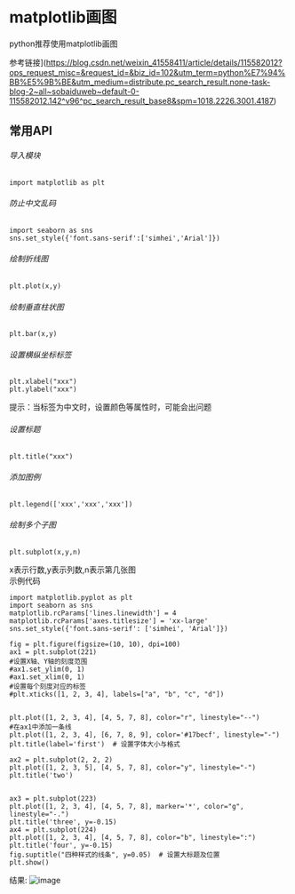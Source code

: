# matplotlib画图
python推荐使用matplotlib画图

参考链接](https://blog.csdn.net/weixin_41558411/article/details/115582012?ops_request_misc=&request_id=&biz_id=102&utm_term=python%E7%94%BB%E5%9B%BE&utm_medium=distribute.pc_search_result.none-task-blog-2~all~sobaiduweb~default-0-115582012.142^v96^pc_search_result_base8&spm=1018.2226.3001.4187)

## 常用API
###### 导入模块
```
import matplotlib as plt
```
###### 防止中文乱码
```
import seaborn as sns
sns.set_style({'font.sans-serif':['simhei','Arial']})
```
###### 绘制折线图
```
plt.plot(x,y)
```
###### 绘制垂直柱状图
```
plt.bar(x,y)
```
###### 设置横纵坐标标签
```
plt.xlabel("xxx")
plt.ylabel("xxx")
```
提示：当标签为中文时，设置颜色等属性时，可能会出问题
###### 设置标题
```
plt.title("xxx")
```
###### 添加图例
```
plt.legend(['xxx','xxx','xxx'])
```
###### 绘制多个子图
```
plt.subplot(x,y,n)
```
x表示行数,y表示列数,n表示第几张图<br>
示例代码<br>
```
import matplotlib.pyplot as plt
import seaborn as sns
matplotlib.rcParams['lines.linewidth'] = 4
matplotlib.rcParams['axes.titlesize'] = 'xx-large'
sns.set_style({'font.sans-serif': ['simhei', 'Arial']})

fig = plt.figure(figsize=(10, 10), dpi=100)
ax1 = plt.subplot(221)
#设置X轴、Y轴的刻度范围
#ax1.set_ylim(0, 1)
#ax1.set_xlim(0, 1)
#设置每个刻度对应的标签
#plt.xticks([1, 2, 3, 4], labels=["a", "b", "c", "d"])


plt.plot([1, 2, 3, 4], [4, 5, 7, 8], color="r", linestyle="--")
#在ax1中添加一条线
plt.plot([1, 2, 3, 4], [6, 7, 8, 9], color='#17becf', linestyle="-")
plt.title(label='first')  # 设置字体大小与格式

ax2 = plt.subplot(2, 2, 2)
plt.plot([1, 2, 3, 5], [4, 5, 7, 8], color="y", linestyle="-")
plt.title('two')


ax3 = plt.subplot(223)
plt.plot([1, 2, 3, 4], [4, 5, 7, 8], marker='*', color="g", linestyle="-.")
plt.title('three', y=-0.15)  
ax4 = plt.subplot(224)
plt.plot([1, 2, 3, 4], [4, 5, 7, 8], color="b", linestyle=":")
plt.title('four', y=-0.15)  
fig.suptitle("四种样式的线条", y=0.05)  # 设置大标题及位置
plt.show()
```
结果:
![image](https://github.com/TheDarkArchmageShangYang/networkLearning/assets/149142839/d0ecfb9b-8a58-4620-970c-d2f3e519ee62)
